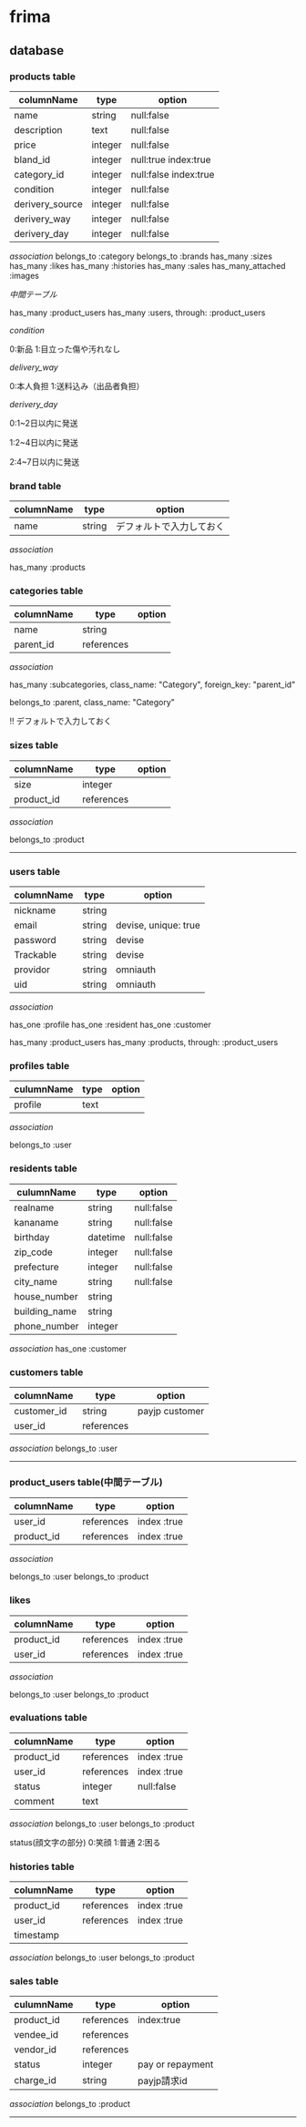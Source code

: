 # frima
## database

### products table
| columnName | type | option|
----|----|----
|name|string|null:false|
|description|text|null:false|
|price|integer|null:false|
|bland_id|integer|null:true index:true|
|category_id|integer|null:false index:true|
|condition|integer|null:false|
|derivery_source|integer|null:false|
|derivery_way|integer|null:false|
|derivery_day|integer|null:false|

_association_
belongs_to :category
belongs_to :brands
has_many :sizes
has_many :likes
has_many :histories
has_many :sales
has_many_attached :images

_中間テーブル_

has_many :product_users
has_many :users, through: :product_users


_condition_

0:新品
1:目立った傷や汚れなし

_delivery_way_

0:本人負担
1:送料込み（出品者負担）

_derivery_day_

0:1~2日以内に発送

1:2~4日以内に発送

2:4~7日以内に発送

### brand table
| columnName | type | option|
----|----|----
|name|string|デフォルトで入力しておく|

_association_

has_many :products

### categories table
| columnName | type | option|
----|----|----
|name|string|
|parent_id|references|

_association_

has_many :subcategories,
class_name: "Category",
foreign_key: "parent_id"

belongs_to :parent, class_name: "Category"

!! デフォルトで入力しておく


### sizes table
| columnName | type | option|
----|----|----
|size|integer|
|product_id|references|

_association_

belongs_to :product


------

### users table
| columnName | type | option|
----|----|----
|nickname|string|
|email|string|devise, unique: true|
|password|string|devise|
|Trackable|string|devise|
|providor|string|omniauth|
|uid|string|omniauth|

_association_

has_one :profile
has_one :resident
has_one :customer

has_many :product_users
has_many :products, through: :product_users

### profiles table
| culumnName | type | option|
----|----|----
|profile|text|

_association_

belongs_to :user

### residents table
| culumnName | type | option|
----|----|----
|realname|string|null:false|
|kananame|string|null:false|
|birthday|datetime|null:false|
|zip_code|integer|null:false|
|prefecture|integer|null:false|
|city_name|string|null:false|
|house_number|string|
|building_name|string|
|phone_number|integer|

_association_
has_one :customer

### customers table
| columnName | type | option|
----|----|----
|customer_id|string|payjp customer|
|user_id|references|

_association_
belongs_to :user

-----

### product_users table(中間テーブル)
| columnName | type | option|
----|----|----
|user_id|references|index :true|
|product_id|references|index :true|

_association_

belongs_to :user
belongs_to :product

### likes
| columnName | type | option|
----|----|----
|product_id|references|index :true|
|user_id|references|index :true|

_association_

belongs_to :user
belongs_to :product

### evaluations table
| columnName | type | option|
----|----|----
|product_id|references|index :true|
|user_id|references|index :true|
|status|integer|null:false|
|comment|text||
_association_
belongs_to :user
belongs_to :product

status(顔文字の部分)
0:笑顔
1:普通
2:困る

### histories table
| columnName | type | option|
----|----|----
|product_id|references|index :true|
|user_id|references|index :true|
|timestamp|

_association_
belongs_to :user
belongs_to :product

### sales table
| culumnName | type | option|
----|----|----
|product_id|references|index:true|
|vendee_id|references||
|vendor_id|references||
|status|integer|pay or repayment|
|charge_id|string|payjp請求id|

_association_
belongs_to :product

-------

